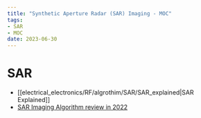 ```yaml
---
title: "Synthetic Aperture Radar (SAR) Imaging - MOC"
tags:
- SAR
- MOC
date: 2023-06-30
---
```

# SAR

* [[electrical_electronics/RF/algrothim/SAR/SAR_explained|SAR Explained]]
* [SAR Imaging Algorithm review in 2022](electrical_electronics/RF/algrothim/SAR/SAR_imaging_algorithm.md)